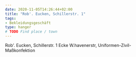 ```yaml
---
date: 2020-11-05T14:26:44+02:00
title: "Rob'. Eucken, Schillerstr. 1"
tags:
- Bekleidungsgeschäft
type: hanger
# TODO Find place / town
---
```

Rob'. Eucken, Schillerstr. 1 Ecke W.havenerstr,
Uniformen-Zivil-Maßkonfektion
